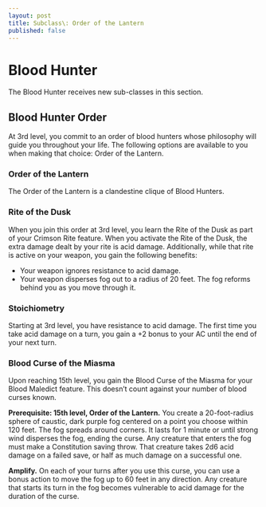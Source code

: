 ```yaml
---
layout: post
title: Subclass\: Order of the Lantern
published: false
---
```


# Blood Hunter

The Blood Hunter receives new sub-classes in this section.

## Blood Hunter Order

At 3rd level, you commit to an order of blood hunters whose philosophy will guide you throughout your life. The following options are available to you when making that choice: Order of the Lantern.

### Order of the Lantern

The Order of the Lantern is a clandestine clique of Blood Hunters.

### Rite of the Dusk

When you join this order at 3rd level, you learn the Rite of the Dusk as part of your Crimson Rite feature. When you activate the Rite of the Dusk, the extra damage dealt by your rite is acid damage. Additionally, while that rite is active on your weapon, you gain the following benefits:
- Your weapon ignores resistance to acid damage.
- Your weapon disperses fog out to a radius of 20 feet. The fog reforms behind you as you move through it.

### Stoichiometry

Starting at 3rd level, you have resistance to acid damage. The first time you take acid damage on a turn, you gain a +2 bonus to your AC until the end of your next turn.

### Blood Curse of the Miasma

Upon reaching 15th level, you gain the Blood Curse of the Miasma for your Blood Maledict feature. This doesn’t count against your number of blood curses known.

**Prerequisite: 15th level, Order of the Lantern.**
You create a 20-foot-radius sphere of caustic, dark purple fog centered on a point you choose within 120 feet. The fog spreads around corners. It lasts for 1 minute or until strong wind disperses the fog, ending the curse. Any creature that enters the fog must make a Constitution saving throw. That creature takes 2d6 acid damage on a failed save, or half as much damage on a successful one.

**Amplify.**
On each of your turns after you use this curse, you can use a bonus action to move the fog up to 60 feet in any direction. Any creature that starts its turn in the fog becomes vulnerable to acid damage for the duration of the curse.
